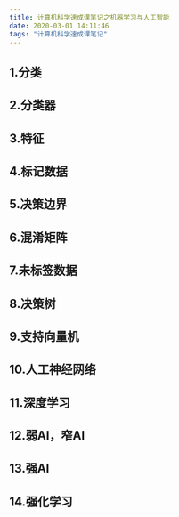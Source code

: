 ```yaml
---
title: 计算机科学速成课笔记之机器学习与人工智能
date: 2020-03-01 14:11:46
tags: "计算机科学速成课笔记"
---
```


## 1.分类

## 2.分类器

## 3.特征
<!--more-->

## 4.标记数据

## 5.决策边界

## 6.混淆矩阵

## 7.未标签数据

## 8.决策树

## 9.支持向量机

## 10.人工神经网络

## 11.深度学习

## 12.弱AI，窄AI

## 13.强AI

## 14.强化学习